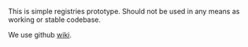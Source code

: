 This is simple registries prototype. Should not be used in any means as working or stable codebase.

We use github [wiki](https://github.com/sosik/registries/wiki/).
